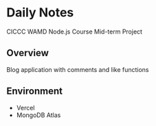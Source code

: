 # Daily Notes
CICCC WAMD Node.js Course Mid-term Project

## Overview
Blog application with comments and like functions

## Environment
- Vercel
- MongoDB Atlas
